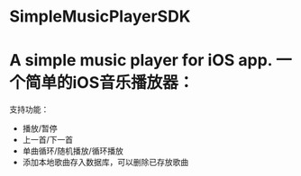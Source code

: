 # SimpleMusicPlayerSDK
A simple music player for iOS app. 
一个简单的iOS音乐播放器：
===
支持功能：
- 播放/暂停
- 上一首/下一首
- 单曲循环/随机播放/循环播放
- 添加本地歌曲存入数据库，可以删除已存放歌曲 
